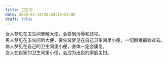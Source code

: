 ```yaml
---
title: 卫生间
date: 2020-02-15T20:54:12+08:00
draft: false
---
```


女人梦见在卫生间里解大便，会受到污辱和歧视。<br>
男人梦见在卫生间所大便，要生玻梦见在自己卫生间里小便，一切困难都会过去。<br>
病人梦见在自己的卫生间里小便，身体一定会康复。<br>
女人在自家的卫生间里小便，会成为出色的家庭主妇。<br>
